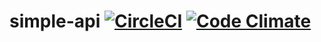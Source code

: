 # simple-api [![CircleCI](https://circleci.com/gh/piufop/simple-api/tree/master.svg?style=svg)](https://circleci.com/gh/piufop/simple-api/tree/master) [![Code Climate](https://codeclimate.com/github/piufop/simple-api/badges/gpa.svg)](https://codeclimate.com/github/piufop/simple-api)